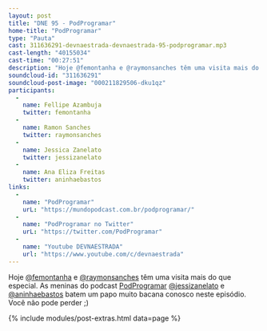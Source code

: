 ```yaml
---
layout: post
title: "DNE 95 - PodProgramar"
home-title: "PodProgramar"
type: "Pauta"
cast: 311636291-devnaestrada-devnaestrada-95-podprogramar.mp3
cast-length: "40155034"
cast-time: "00:27:51"
description: "Hoje @femontanha e @raymonsanches têm uma visita mais do que especial. As meninas do podcast PodProgramar @jessizanelato e @aninhaebastos batem um papo muito bacana conosco neste episódio. Você não pode perder ;)"
soundcloud-id: "311636291"
soundcloud-post-image: "000211829506-dku1qz"
participants:
  -
    name: Fellipe Azambuja
    twitter: femontanha
  -
    name: Ramon Sanches
    twitter: raymonsanches
  -
    name: Jessica Zanelato
    twitter: jessizanelato
  -
    name: Ana Eliza Freitas
    twitter: aninhaebastos
links:
  -
    name: "PodProgramar"
    urL: "https://mundopodcast.com.br/podprogramar/"
  -
    name: "PodProgramar no Twitter"
    urL: "https://twitter.com/PodProgramar"
  -
    name: "Youtube DEVNAESTRADA"
    url: "https://www.youtube.com/c/devnaestrada"
---
```


Hoje [@femontanha](https://twitter.com/femontanha) e [@raymonsanches](https://twitter.com/raymonsanches) têm uma visita mais do que especial. As meninas do podcast [PodProgramar](https://twitter.com/PodProgramar) [@jessizanelato](https://twitter.com/jessizanelato) e [@aninhaebastos](https://twitter.com/aninhaebastos) batem um papo muito bacana conosco neste episódio. Você não pode perder ;)

{% include modules/post-extras.html data=page %}
